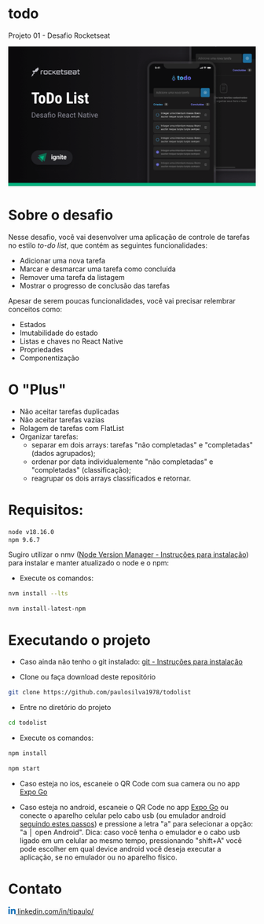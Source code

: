 # todo
Projeto 01 - Desafio Rocketseat

<img src="https://raw.githubusercontent.com/paulosilva1978/readme-img/main/ignite-desafio-react-todo.png" alt="Rockeseat ToDo List - Desafio React Native">

# Sobre o desafio

Nesse desafio, você vai desenvolver uma aplicação de controle de tarefas no estilo *to-do list*, que contém as seguintes funcionalidades:

- Adicionar uma nova tarefa
- Marcar e desmarcar uma tarefa como concluída
- Remover uma tarefa da listagem
- Mostrar o progresso de conclusão das tarefas

Apesar de serem poucas funcionalidades, você vai precisar relembrar conceitos como:

- Estados
- Imutabilidade do estado
- Listas e chaves no React Native
- Propriedades
- Componentização



# O "Plus"
* Não aceitar tarefas duplicadas
* Não aceitar tarefas vazias
* Rolagem de tarefas com FlatList
* Organizar tarefas:
    - separar em dois arrays: tarefas "não completadas" e "completadas" (dados agrupados);
    - ordenar por data individualemente "não completadas" e "completadas" (classificação);
    - reagrupar os dois arrays classificados e retornar.



# Requisitos:
    node v18.16.0
    npm 9.6.7


Sugiro utilizar o nmv (<a href="https://github.com/nvm-sh/nvm#installation-and-update" target="_blank" rel="noopener noreferrer">Node Version Manager - Instruções para instalação</a>)  para instalar e manter atualizado o node e o npm:

- Execute os comandos:

```sh
nvm install --lts
```

```sh
nvm install-latest-npm
```



# Executando o projeto

- Caso ainda não tenho o git instalado: <a href="https://git-scm.com/book/en/v2/Getting-Started-Installing-Git" target="_blank" rel="noopener noreferrer">git - Instruções para instalação</a>

- Clone ou faça download deste repositório

```sh
git clone https://github.com/paulosilva1978/todolist
```
- Entre no diretório do projeto

```sh
cd todolist
```
- Execute os comandos:

```sh
npm install
```

```sh
npm start
```

- Caso esteja no ios, escaneie o QR Code com sua camera ou no app <a href="https://itunes.apple.com/app/apple-store/id982107779" target="_blank" rel="noopener noreferrer">Expo Go</a>

- Caso esteja no android, escaneie o QR Code no app <a href="https://play.google.com/store/apps/details?id=host.exp.exponent" target="_blank" rel="noopener noreferrer">Expo Go</a> ou conecte o aparelho celular pelo cabo usb (ou emulador android <a href="https://react-native.rocketseat.dev/virtual-devices/android-emulator">seguindo estes passos</a>) e pressione a letra "a" para selecionar a opção: "a │ open Android". Dica: caso você tenha o emulador e o cabo usb ligado em um celular ao mesmo tempo, pressionando "shift+A" você pode escolher em qual device android você deseja executar a aplicação, se no emulador ou no aparelho físico.


# Contato

<img src="https://raw.githubusercontent.com/paulosilva1978/readme-img/main/linkedin-logo.png" alt="logo linkedin" width="15" height="15"><a href="https://www.linkedin.com/in/tipaulo/" target="_blank" rel="noopener noreferrer"> linkedin.com/in/tipaulo/</a>
